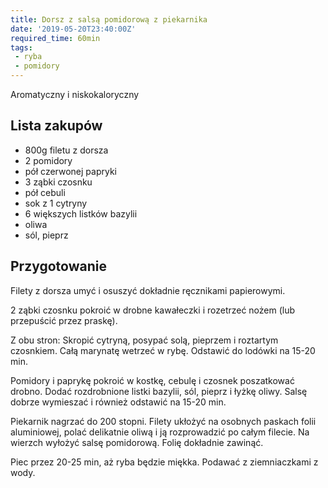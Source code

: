 ```yaml
---
title: Dorsz z salsą pomidorową z piekarnika
date: '2019-05-20T23:40:00Z'
required_time: 60min
tags:
 - ryba
 - pomidory
---
```


Aromatyczny i niskokaloryczny

<!---- splitter ---->

## Lista zakupów

- 800g filetu z dorsza
- 2 pomidory
- pół czerwonej papryki
- 3 ząbki czosnku
- pół cebuli
- sok z 1 cytryny
- 6 większych listków bazylii
- oliwa
- sól, pieprz

<!---- splitter ---->

## Przygotowanie

Filety z dorsza umyć i osuszyć dokładnie ręcznikami papierowymi.

2 ząbki czosnku pokroić w drobne kawałeczki i rozetrzeć nożem (lub przepuścić przez praskę).

Z obu stron: Skropić cytryną, posypać solą, pieprzem i roztartym czosnkiem. Całą marynatę wetrzeć w rybę. Odstawić do lodówki na 15-20 min.

Pomidory i paprykę pokroić w kostkę, cebulę i czosnek poszatkować drobno. Dodać rozdrobnione listki bazylii, sól, pieprz i łyżkę oliwy. Salsę dobrze wymieszać i również odstawić na 15-20 min.

Piekarnik nagrzać do 200 stopni.
Filety ukłożyć na osobnych paskach folii aluminiowej, polać delikatnie oliwą i ją rozprowadzić po całym filecie. Na wierzch wyłożyć salsę pomidorową. Folię dokładnie zawinąć.

Piec przez 20-25 min, aż ryba będzie miękka.
Podawać z ziemniaczkami z wody.
